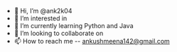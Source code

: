 - 👋 Hi, I’m @ank2k04
- 👀 I’m interested in 
- 🌱 I’m currently learning Python and Java
- 💞️ I’m looking to collaborate on 
- 📫 How to reach me -- ankushmeena142@gmail.com

<!---
ank2k04/ank2k04 is a ✨ special ✨ repository because its `README.md` (this file) appears on your GitHub profile.
You can click the Preview link to take a look at your changes.
--->
